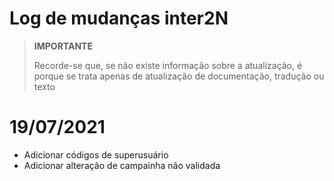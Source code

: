 # Log de mudanças inter2N


>**IMPORTANTE**
>
>Recorde-se que, se não existe informação sobre a atualização, é porque se trata apenas de atualização de documentação, tradução ou texto

# 19/07/2021

- Adicionar códigos de superusuário
- Adicionar alteração de campainha não validada

